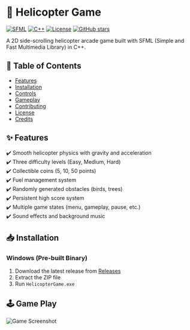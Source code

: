 # 🚁 Helicopter Game 

[![SFML](https://img.shields.io/badge/SFML-2.5.1-blue.svg)](https://www.sfml-dev.org/)
[![C++](https://img.shields.io/badge/C++-17-blue.svg)](https://isocpp.org/)
[![License](https://img.shields.io/badge/License-MIT-green.svg)](https://opensource.org/licenses/MIT)
[![GitHub stars](https://img.shields.io/github/stars/devutmani/HelicopterGame?style=social)](https://github.com/devutmani/HelicopterGame)

A 2D side-scrolling helicopter arcade game built with SFML (Simple and Fast Multimedia Library) in C++.

## 📌 Table of Contents
- [Features](#-features)
- [Installation](#-installation)
- [Controls](#-controls)
- [Gameplay](#-game-play)
- [Contributing](#-contributing)
- [License](#-license)
- [Credits](#-credits)

## ✨ Features
✔️ Smooth helicopter physics with gravity and acceleration  
✔️ Three difficulty levels (Easy, Medium, Hard)  
✔️ Collectible coins (5, 10, 50 points)  
✔️ Fuel management system  
✔️ Randomly generated obstacles (birds, trees)  
✔️ Persistent high score system  
✔️ Multiple game states (menu, gameplay, pause, etc.)  
✔️ Sound effects and background music  

## 📥 Installation
### Windows (Pre-built Binary)
1. Download the latest release from [Releases](https://github.com/devutmani/HelicopterGame/releases)
2. Extract the ZIP file
3. Run `HelicopterGame.exe`

## 🕹️ Game Play
![Game Screenshot](Helicopter_Game/gameplay.png)

